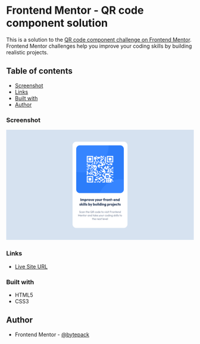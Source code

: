 # Frontend Mentor - QR code component solution

This is a solution to the [QR code component challenge on Frontend Mentor](https://www.frontendmentor.io/challenges/qr-code-component-iux_sIO_H). Frontend Mentor challenges help you improve your coding skills by building realistic projects. 

## Table of contents

  - [Screenshot](#screenshot)
  - [Links](#links)
  - [Built with](#built-with)
- [Author](#author)


### Screenshot

![](./screenshot/desktop.png)

### Links

- [Live Site URL](https://bytepack-frontendmentor-qrcode.pages.dev)

### Built with

- HTML5
- CSS3

## Author

- Frontend Mentor - [@bytepack](https://www.frontendmentor.io/profile/bytepack)

